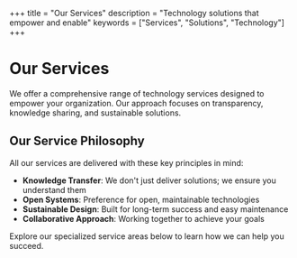 +++
title = "Our Services"
description = "Technology solutions that empower and enable"
keywords = ["Services", "Solutions", "Technology"]
+++

# Our Services

We offer a comprehensive range of technology services designed to empower your organization. Our approach focuses on transparency, knowledge sharing, and sustainable solutions.

## Our Service Philosophy

All our services are delivered with these key principles in mind:

- **Knowledge Transfer**: We don't just deliver solutions; we ensure you understand them
- **Open Systems**: Preference for open, maintainable technologies
- **Sustainable Design**: Built for long-term success and easy maintenance
- **Collaborative Approach**: Working together to achieve your goals

Explore our specialized service areas below to learn how we can help you succeed.
